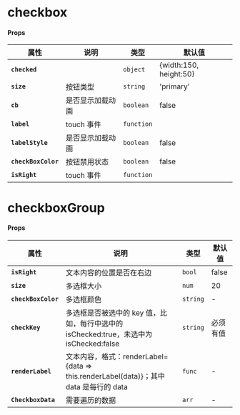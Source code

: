 # checkbox

#### Props

| 属性                | 说明             | 类型       | 默认值                 |
| ------------------- | ---------------- | ---------- | ---------------------- |
| **`checked`**       |                  | `object`   | {width:150, height:50} |
| **`size`**          | 按钮类型         | `string`   | 'primary'              |
| **`cb`**            | 是否显示加载动画 | `boolean`  | false                  |
| **`label`**         | touch 事件       | `function` |                        |
| **`labelStyle`**    | 是否显示加载动画 | `boolean`  | false                  |
| **`checkBoxColor`** | 按钮禁用状态     | `boolean`  | false                  |
| **`isRight`**       | touch 事件       | `function` |                        |

# checkboxGroup

#### Props

| 属性                | 说明                                                                                   | 类型     | 默认值   |
| ------------------- | -------------------------------------------------------------------------------------- | -------- | -------- |
| **`isRight`**       | 文本内容的位置是否在右边                                                               | `bool`   | false    |
| **`size`**          | 多选框大小                                                                             | `num`    | 20       |
| **`checkBoxColor`** | 多选框颜色                                                                             | `string` | -        |
| **`checkKey`**      | 多选框是否被选中的 key 值，比如，每行中选中的 isChecked:true，未选中为 isChecked:false | `string` | 必须有值 |
| **`renderLabel`**   | 文本内容，格式：renderLabel={data => this.renderLabel(data)}；其中 data 是每行的 data  | `func`   | -        |
| **`CheckboxData`**  | 需要遍历的数据                                                                         | `arr`    | -        |
